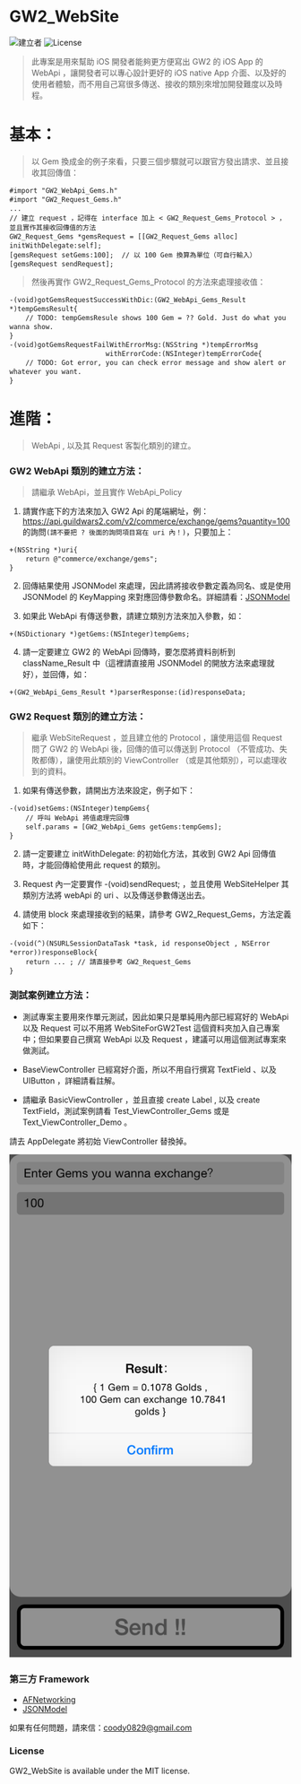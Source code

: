 # GW2_WebSite
![建立者](https://img.shields.io/badge/建立者-Coody-orange.svg)
![License](https://img.shields.io/dub/l/vibe-d.svg)

>此專案是用來幫助 iOS 開發者能夠更方便寫出 GW2 的 iOS App 的 WebApi ，讓開發者可以專心設計更好的 iOS native App 介面、以及好的使用者體驗，而不用自己寫很多傳送、接收的類別來增加開發難度以及時程。

# 基本：
> 以 Gem 換成金的例子來看，只要三個步驟就可以跟官方發出請求、並且接收其回傳值：

```
#import "GW2_WebApi_Gems.h"
#import "GW2_Request_Gems.h"
...
// 建立 request ，記得在 interface 加上 < GW2_Request_Gems_Protocol > ，並且實作其接收回傳值的方法
GW2_Request_Gems *gemsRequest = [[GW2_Request_Gems alloc] initWithDelegate:self];
[gemsRequest setGems:100];  // 以 100 Gem 換算為單位（可自行輸入）
[gemsRequest sendRequest];
```

>然後再實作 GW2_Request_Gems_Protocol 的方法來處理接收值：

```
-(void)gotGemsRequestSuccessWithDic:(GW2_WebApi_Gems_Result *)tempGemsResult{
    // TODO: tempGemsResule shows 100 Gem = ?? Gold. Just do what you wanna show.
}
-(void)gotGemsRequestFailWithErrorMsg:(NSString *)tempErrorMsg 
                        withErrorCode:(NSInteger)tempErrorCode{
    // TODO: Got error, you can check error message and show alert or whatever you want.
}
```

# 進階：
> WebApi , 以及其 Request 客製化類別的建立。

### GW2 WebApi 類別的建立方法：

>請繼承 WebApi，並且實作 WebApi_Policy

1. 請實作底下的方法來加入 GW2 Api 的尾端網址，例： https://api.guildwars2.com/v2/commerce/exchange/gems?quantity=100 的詢問``(請不要把 ? 後面的詢問項目寫在 uri 內！)``，只要加上：

```
+(NSString *)uri{
    return @"commerce/exchange/gems";
}
```


2. 回傳結果使用 JSONModel 來處理，因此請將接收參數定義為同名、或是使用 JSONModel 的 KeyMapping 來對應回傳參數命名。詳細請看：[JSONModel][]

3. 如果此 WebApi 有傳送參數，請建立類別方法來加入參數，如：
```
+(NSDictionary *)getGems:(NSInteger)tempGems;
```

4. 請一定要建立 GW2 的 WebApi 回傳時，要怎麼將資料剖析到 className_Result 中（這裡請直接用 JSONModel 的開放方法來處理就好），並回傳，如：
```
+(GW2_WebApi_Gems_Result *)parserResponse:(id)responseData;
```

### GW2 Request 類別的建立方法：

>繼承 WebSiteRequest ，並且建立他的 Protocol ，讓使用這個 Request 問了 GW2 的 WebApi 後，回傳的值可以傳送到 Protocol （不管成功、失敗都傳），讓使用此類別的 ViewController （或是其他類別），可以處理收到的資料。

1. 如果有傳送參數，請開出方法來設定，例子如下：
```
-(void)setGems:(NSInteger)tempGems{
    // 呼叫 WebApi 將值處理完回傳
    self.params = [GW2_WebApi_Gems getGems:tempGems]; 
}
```

2. 請一定要建立 initWithDelegate: 的初始化方法，其收到 GW2 Api 回傳值時，才能回傳給使用此 request 的類別。

3. Request 內一定要實作 -(void)sendRequest; ，並且使用 WebSiteHelper 其類別方法將 webApi 的 uri 、以及傳送參數傳送出去。

4. 請使用 block 來處理接收到的結果，請參考 GW2_Request_Gems，方法定義如下：
```
-(void(^)(NSURLSessionDataTask *task, id responseObject , NSError *error))responseBlock{
    return ... ; // 請直接參考 GW2_Request_Gems
} 
```

### 測試案例建立方法：

- 測試專案主要用來作單元測試，因此如果只是單純用內部已經寫好的 WebApi 以及 Request 可以不用將 WebSiteForGW2Test 這個資料夾加入自己專案中；但如果要自己撰寫 WebApi 以及 Request ，建議可以用這個測試專案來做測試。

- BaseViewController 已經寫好介面，所以不用自行撰寫 TextField 、以及 UIButton ，詳細請看註解。

- 請繼承 BasicViewController ，並且直接 create Label , 以及 create TextField，測試案例請看 Test_ViewController_Gems 或是 Text_ViewController_Demo 。

請去 AppDelegate 將初始 ViewController 替換掉。

![demo](demo.png)

### 第三方 Framework
- [AFNetworking][]
- [JSONModel][]


如果有任何問題，請來信：coody0829@gmail.com

### License

GW2_WebSite is available under the MIT license.

[JSONModel]: https://github.com/icanzilb/JSONModel
[AFNetworking]: https://github.com/Coody/AFNetworking
